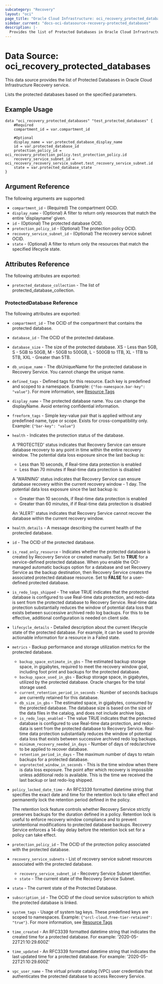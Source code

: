 ```yaml
---
subcategory: "Recovery"
layout: "oci"
page_title: "Oracle Cloud Infrastructure: oci_recovery_protected_databases"
sidebar_current: "docs-oci-datasource-recovery-protected_databases"
description: |-
  Provides the list of Protected Databases in Oracle Cloud Infrastructure Recovery service
---
```


# Data Source: oci_recovery_protected_databases
This data source provides the list of Protected Databases in Oracle Cloud Infrastructure Recovery service.

Lists the protected databases based on the specified parameters.


## Example Usage

```hcl
data "oci_recovery_protected_databases" "test_protected_databases" {
	#Required
	compartment_id = var.compartment_id

	#Optional
	display_name = var.protected_database_display_name
	id = var.protected_database_id
	protection_policy_id = oci_recovery_protection_policy.test_protection_policy.id
	recovery_service_subnet_id = oci_recovery_recovery_service_subnet.test_recovery_service_subnet.id
	state = var.protected_database_state
}
```

## Argument Reference

The following arguments are supported:

* `compartment_id` - (Required) The compartment OCID.
* `display_name` - (Optional) A filter to return only resources that match the entire 'displayname' given.
* `id` - (Optional) The protected database OCID.
* `protection_policy_id` - (Optional) The protection policy OCID.
* `recovery_service_subnet_id` - (Optional) The recovery service subnet OCID.
* `state` - (Optional) A filter to return only the resources that match the specified lifecycle state.


## Attributes Reference

The following attributes are exported:

* `protected_database_collection` - The list of protected_database_collection.

### ProtectedDatabase Reference

The following attributes are exported:

* `compartment_id` - The OCID of the compartment that contains the protected database.
* `database_id` - The OCID of the protected database.
* `database_size` - The size of the protected database. XS - Less than 5GB, S - 5GB to 50GB, M - 50GB to 500GB, L - 500GB to 1TB, XL - 1TB to 5TB, XXL - Greater than 5TB.
* `db_unique_name` - The dbUniqueName for the protected database in Recovery Service. You cannot change the unique name.
* `defined_tags` - Defined tags for this resource. Each key is predefined and scoped to a namespace. Example: `{"foo-namespace.bar-key": "value"}`. For more information, see [Resource Tags](https://docs.oracle.com/en-us/iaas/Content/General/Concepts/resourcetags.htm) 
* `display_name` - The protected database name. You can change the displayName. Avoid entering confidential information.
* `freeform_tags` - Simple key-value pair that is applied without any predefined name, type or scope. Exists for cross-compatibility only. Example: `{"bar-key": "value"}` 
* `health` - Indicates the protection status of the database.

	A 'PROTECTED' status indicates that Recovery Service can ensure database recovery to any point in time within the entire recovery window. The potential data loss exposure since the last backup is:
	* Less than 10 seconds, if Real-time data protection is enabled
	* Less than 70 minutes if Real-time data protection is disabled

	A 'WARNING' status indicates that Recovery Service can ensure database recovery within the current recovery window - 1 day. The potential data loss exposure since the last backup is:
	* Greater than 10 seconds, if Real-time data protection is enabled
	* Greater than 60 minutes, if if Real-time data protection is disabled

	An 'ALERT' status indicates that Recovery Service cannot recover the database within the current recovery window.  
* `health_details` - A message describing the current health of the protected database.
* `id` - The OCID of the protected database.
* `is_read_only_resource` - Indicates whether the protected database is created by Recovery Service or created manually. Set to <b>TRUE</b> for a service-defined protected database. When you enable the OCI-managed automatic backups option for a database and set Recovery Service as the backup destination, then Recovery Service creates the associated protected database resource. Set to <b>FALSE</b> for a user-defined protected database. 
* `is_redo_logs_shipped` - The value TRUE indicates that the protected database is configured to use Real-time data protection, and redo-data is sent from the protected database to Recovery Service. Real-time data protection substantially reduces the window of potential data loss that exists between successive archived redo log backups. For this to be effective, additional configuration is needed on client side. 
* `lifecycle_details` - Detailed description about the current lifecycle state of the protected database. For example, it can be used to provide actionable information for a resource in a Failed state.
* `metrics` - Backup performance and storage utilization metrics for the protected database.
	* `backup_space_estimate_in_gbs` - The estimated backup storage space, in gigabytes, required to meet the recovery window goal, including foot print and backups for the protected database.
	* `backup_space_used_in_gbs` - Backup storage space, in gigabytes, utilized by the protected database. Oracle charges for the total storage used.
	* `current_retention_period_in_seconds` - Number of seconds backups are currently retained for this database.
	* `db_size_in_gbs` - The estimated space, in gigabytes, consumed by the protected database. The database size is based on the size of the data files in the catalog, and does not include archive logs.
	* `is_redo_logs_enabled` - The value TRUE indicates that the protected database is configured to use Real-time data protection, and redo-data is sent from the protected database to Recovery Service. Real-time data protection substantially reduces the window of potential data loss that exists between successive archived redo log backups. 
	* `minimum_recovery_needed_in_days` - Number of days of redo/archive to be applied to recover database.
	* `retention_period_in_days` - The maximum number of days to retain backups for a protected database.
	* `unprotected_window_in_seconds` - This is the time window when there is data loss exposure. The point after which recovery is impossible unless additional redo is available.  This is the time we received the last backup or last redo-log shipped. 
* `policy_locked_date_time` - An RFC3339 formatted datetime string that specifies the exact date and time for the retention lock to take effect and permanently lock the retention period defined in the policy.

	The retention lock feature controls whether Recovery Service strictly preserves backups for the duration defined in a policy. Retention lock is useful to enforce recovery window compliance and to prevent unintentional modifications to protected database backups.  Recovery Service enforces a 14-day delay before the retention lock set for a policy can take effect. 
* `protection_policy_id` - The OCID of the protection policy associated with the protected database.
* `recovery_service_subnets` - List of recovery service subnet resources associated with the protected database.
	* `recovery_service_subnet_id` - Recovery Service Subnet Identifier.
	* `state` - The current state of the Recovery Service Subnet.
* `state` - The current state of the Protected Database.
* `subscription_id` - The OCID of the cloud service subscription to which the protected database is linked.
* `system_tags` - Usage of system tag keys. These predefined keys are scoped to namespaces. Example: `{"orcl-cloud.free-tier-retained": "true"}`. For more information, see [Resource Tags](https://docs.oracle.com/en-us/iaas/Content/General/Concepts/resourcetags.htm) 
* `time_created` - An RFC3339 formatted datetime string that indicates the created time for a protected database. For example: '2020-05-22T21:10:29.600Z' 
* `time_updated` - An RFC3339 formatted datetime string that indicates the last updated time for a protected database. For example: '2020-05-22T21:10:29.600Z' 
* `vpc_user_name` - The virtual private catalog (VPC) user credentials that authenticates the protected database to access Recovery Service.


